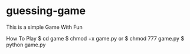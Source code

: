 # guessing-game
This is a simple Game With Fun

How To Play
$ cd game
$ chmod +x game.py
or
$ chmod 777 game.py
$ python game.py
